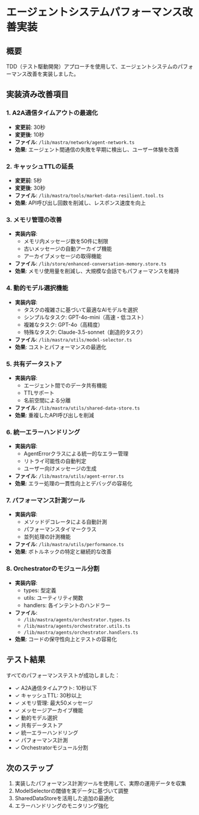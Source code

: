 # エージェントシステムパフォーマンス改善実装

## 概要
TDD（テスト駆動開発）アプローチを使用して、エージェントシステムのパフォーマンス改善を実装しました。

## 実装済み改善項目

### 1. A2A通信タイムアウトの最適化
- **変更前**: 30秒
- **変更後**: 10秒
- **ファイル**: `/lib/mastra/network/agent-network.ts`
- **効果**: エージェント間通信の失敗を早期に検出し、ユーザー体験を改善

### 2. キャッシュTTLの延長
- **変更前**: 5秒
- **変更後**: 30秒
- **ファイル**: `/lib/mastra/tools/market-data-resilient.tool.ts`
- **効果**: API呼び出し回数を削減し、レスポンス速度を向上

### 3. メモリ管理の改善
- **実装内容**:
  - メモリ内メッセージ数を50件に制限
  - 古いメッセージの自動アーカイブ機能
  - アーカイブメッセージの取得機能
- **ファイル**: `/lib/store/enhanced-conversation-memory.store.ts`
- **効果**: メモリ使用量を削減し、大規模な会話でもパフォーマンスを維持

### 4. 動的モデル選択機能
- **実装内容**:
  - タスクの複雑さに基づいて最適なAIモデルを選択
  - シンプルなタスク: GPT-4o-mini（高速・低コスト）
  - 複雑なタスク: GPT-4o（高精度）
  - 特殊なタスク: Claude-3.5-sonnet（創造的タスク）
- **ファイル**: `/lib/mastra/utils/model-selector.ts`
- **効果**: コストとパフォーマンスの最適化

### 5. 共有データストア
- **実装内容**:
  - エージェント間でのデータ共有機能
  - TTLサポート
  - 名前空間による分離
- **ファイル**: `/lib/mastra/utils/shared-data-store.ts`
- **効果**: 重複したAPI呼び出しを削減

### 6. 統一エラーハンドリング
- **実装内容**:
  - AgentErrorクラスによる統一的なエラー管理
  - リトライ可能性の自動判定
  - ユーザー向けメッセージの生成
- **ファイル**: `/lib/mastra/utils/agent-error.ts`
- **効果**: エラー処理の一貫性向上とデバッグの容易化

### 7. パフォーマンス計測ツール
- **実装内容**:
  - メソッドデコレータによる自動計測
  - パフォーマンスタイマークラス
  - 並列処理の計測機能
- **ファイル**: `/lib/mastra/utils/performance.ts`
- **効果**: ボトルネックの特定と継続的な改善

### 8. Orchestratorのモジュール分割
- **実装内容**:
  - types: 型定義
  - utils: ユーティリティ関数
  - handlers: 各インテントのハンドラー
- **ファイル**: 
  - `/lib/mastra/agents/orchestrator.types.ts`
  - `/lib/mastra/agents/orchestrator.utils.ts`
  - `/lib/mastra/agents/orchestrator.handlers.ts`
- **効果**: コードの保守性向上とテストの容易化

## テスト結果
すべてのパフォーマンステストが成功しました：
- ✓ A2A通信タイムアウト: 10秒以下
- ✓ キャッシュTTL: 30秒以上
- ✓ メモリ管理: 最大50メッセージ
- ✓ メッセージアーカイブ機能
- ✓ 動的モデル選択
- ✓ 共有データストア
- ✓ 統一エラーハンドリング
- ✓ パフォーマンス計測
- ✓ Orchestratorモジュール分割

## 次のステップ
1. 実装したパフォーマンス計測ツールを使用して、実際の運用データを収集
2. ModelSelectorの閾値を実データに基づいて調整
3. SharedDataStoreを活用した追加の最適化
4. エラーハンドリングのモニタリング強化